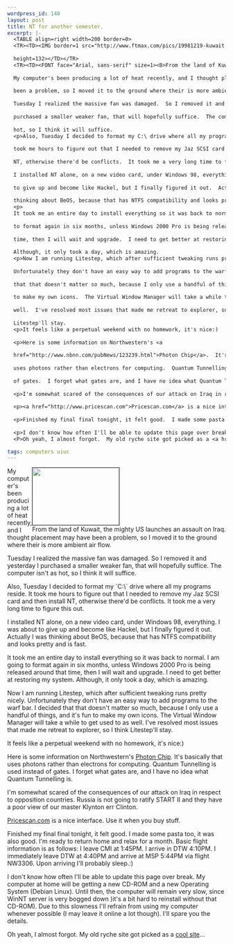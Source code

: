 ```yaml
--- 
wordpress_id: 140
layout: post
title: NT for another semester.
excerpt: |-
  <TABLE align=right width=200 border=0>
  <TR><TD><IMG border=1 src="http://www.ftmax.com/pics/19981219-kuwait.jpg" width=200 
  
  height=132></TD></TR>
  <TR><TD><FONT face="Arial, sans-serif" size=1><B>From the land of Kuwait, the mighty US launches an assault on Iraq.</B></FONT></TD></TR></TABLE>
  
  My computer's been producing a lot of heat recently, and I thought placement may have 
  
  been a problem, so I moved it to the ground where their is more ambient air flow.  
  
  Tuesday I realized the massive fan was damaged.  So I removed it and yesterday I 
  
  purchased a smaller weaker fan, that will hopefully suffice.  The computer isn't as 
  
  hot, so I think it will suffice.
  <p>Also, Tuesday I decided to format my C:\ drive where all my programs reside.  It 
  
  took me hours to figure out that I needed to remove my Jaz SCSI card and then install 
  
  NT, otherwise there'd be conflicts.  It took me a very long time to figure this out.  
  
  I installed NT alone, on a new video card, under Windows 98, everything.  I was about 
  
  to give up and become like Hackel, but I finally figured it out.  Actually I was 
  
  thinking about BeOS, because that has NTFS compatibility and looks pretty and is fast.
  <p>
  It took me an entire day to install everything so it was back to normal.  I am going 
  
  to format again in six months, unless Windows 2000 Pro is being released around that 
  
  time, then I will wait and upgrade.  I need to get better at restoring my system.  
  
  Although, it only took a day, which is amazing.
  <p>Now I am running Litestep, which after sufficient tweaking runs pretty nicely.  
  
  Unfortunately they don't have an easy way to add programs to the warf bar.  I decided 
  
  that that doesn't matter so much, because I only use a handful of things, and it's fun 
  
  to make my own icons.  The Virtual Window Manager will take a while to get used to as 
  
  well.  I've resolved most issues that made me retreat to explorer, so I think 
  
  Litestep'll stay.
  <p>It feels like a perpetual weekend with no homework, it's nice:)
  
  <p>Here is some information on Northwestern's <a 
  
  href="http://www.nbnn.com/pubNews/123239.html">Photon Chip</a>.  It's basically that 
  
  uses photons rather than electrons for computing.  Quantum Tunnelling is used instead 
  
  of gates.  I forget what gates are, and I have no idea what Quantum Tunnelling is.
  
  <p>I'm somewhat scared of the consequences of our attack on Iraq in respect to opposition countries.  Russia is not going to ratify START II and they have a poor view of our master Klynton err Clinton.
  
  <p><a href="http://www.pricescan.com">Pricescan.com</a> is a nice interface.  Use it when you buy stuff.
  
  <p>Finished my final final tonight, it felt good.  I made some pasta too, it was also good.  I'm ready to return home and relax for a month.  Basic flight information is as follows:  I leave CMI at 1:45PM.  I arrive in DTW 4:10PM.  I immediately leave DTW at 4:40PM and arrive at MSP 5:44PM via flight NW3306.  Upon arriving I'll probably sleep.:)
  
  <p>I don't know how often I'll be able to update this page over break.  My computer at home will be getting a new CD-ROM and a new Operating System (Debian Linux).  Until then, the computer will remain very slow, since WinNT server is very bogged down )it's a bit hard to reinstall without that CD-ROM).  Due to this slowness I'll refrain from using my computer whenever possible (I may leave it online a lot though).  I'll spare you the details.
  <P>Oh yeah, I almost forgot.  My old ryche site got picked as a <a href=" http://directory.mozilla.org/Arts/Music/Artists/Queensryche/Empire_Pages/">cool site</a>...

tags: computers uiuc
---
```


<div style="float: right">
<img border=1 src="http://www.ftmax.com/pics/19981219-kuwait.jpg" width="200" 
height="132" /><br/>From the land of Kuwait, the mighty US launches an assault on Iraq.
</div>
My computer's been producing a lot of heat recently, and I thought placement may have been a problem, so I moved it to the ground where their is more ambient air flow.  

Tuesday I realized the massive fan was damaged.  So I removed it and yesterday I purchased a smaller weaker fan, that will hopefully suffice.  The computer isn't as hot, so I think it will suffice.
<p>Also, Tuesday I decided to format my `C:\` drive where all my programs reside.  It took me hours to figure out that I needed to remove my Jaz SCSI card and then install  NT, otherwise there'd be conflicts.  It took me a very long time to figure this out.  

I installed NT alone, on a new video card, under Windows 98, everything.  I was about to give up and become like Hackel, but I finally figured it out.  Actually I was thinking about BeOS, because that has NTFS compatibility and looks pretty and is fast.

It took me an entire day to install everything so it was back to normal.  I am going to format again in six months, unless Windows 2000 Pro is being released around that 
time, then I will wait and upgrade.  I need to get better at restoring my system.  Although, it only took a day, which is amazing.

Now I am running Litestep, which after sufficient tweaking runs pretty nicely.  Unfortunately they don't have an easy way to add programs to the warf bar.  I decided that that doesn't matter so much, because I only use a handful of things, and it's fun to make my own icons.  The Virtual Window Manager will take a while to get used to as well.  I've resolved most issues that made me retreat to explorer, so I think Litestep'll stay.

It feels like a perpetual weekend with no homework, it's nice:)

Here is some information on Northwestern's <a href="http://www.nbnn.com/pubNews/123239.html">Photon Chip</a>.  It's basically that uses photons rather than electrons for computing.  Quantum Tunnelling is used instead of gates.  I forget what gates are, and I have no idea what Quantum Tunnelling is.

<p>I'm somewhat scared of the consequences of our attack on Iraq in respect to opposition countries.  Russia is not going to ratify START II and they have a poor view of our master Klynton err Clinton.

<p><a href="http://www.pricescan.com">Pricescan.com</a> is a nice interface.  Use it when you buy stuff.

<p>Finished my final final tonight, it felt good.  I made some pasta too, it was also good.  I'm ready to return home and relax for a month.  Basic flight information is as follows:  I leave CMI at 1:45PM.  I arrive in DTW 4:10PM.  I immediately leave DTW at 4:40PM and arrive at MSP 5:44PM via flight NW3306.  Upon arriving I'll probably sleep.:)

<p>I don't know how often I'll be able to update this page over break.  My computer at home will be getting a new CD-ROM and a new Operating System (Debian Linux).  Until then, the computer will remain very slow, since WinNT server is very bogged down )it's a bit hard to reinstall without that CD-ROM).  Due to this slowness I'll refrain from using my computer whenever possible (I may leave it online a lot though).  I'll spare you the details.
<P>Oh yeah, I almost forgot.  My old ryche site got picked as a <a href="http://directory.mozilla.org/Arts/Music/Artists/Queensryche/Empire_Pages/">cool site</a>...
